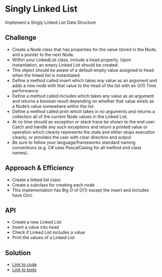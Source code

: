 # Singly Linked List
Implement a Singly Linked List Data Structure

## Challenge
- Create a Node class that has properties for the value stored in the Node, and a pointer to the next Node.
- Within your LinkedList class, include a head property. Upon instantiation, an empty Linked List should be created.
- This object should be aware of a default empty value assigned to head when the linked list is instantiated.
- Define a method called insert which takes any value as an argument and adds a new node with that value to the head of the list with an O(1) Time performance.
- Define a method called includes which takes any value as an argument and returns a boolean result depending on whether that value exists as a Node’s value somewhere within the list.
- Define a method called print which takes in no arguments and returns a collection all of the current Node values in the Linked List.
- At no time should an exception or stack trace be shown to the end user. Catch and handle any such exceptions and return a printed value or operation which cleanly represents the state and either stops execution cleanly, or provides the user with clear direction and output.
- Be sure to follow your language/frameworks standard naming conventions (e.g. C# uses PascalCasing for all method and class names).

## Approach & Efficiency
- Create a linked list class
- Create a subclass for creating each node
- This implementation has Big O of O(1) except the insert and includes have O(n).

## API
- Create a new Linked List
- Insert a value into head
- Check if Linked List includes a value
- Print the values of a Linked List

## Solution
- [Link to code](../challenges/src/main/java/challenges/LinkedList/LinkedList.java)
- [Link to tests](../challenges/src/test/java/challenges/LinkedList/LinkedListTest.java)